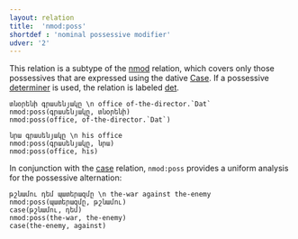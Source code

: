 ```yaml
---
layout: relation
title:  'nmod:poss'
shortdef : 'nominal possessive modifier'
udver: '2'
---
```


This relation is a subtype of the [nmod]() relation, which covers only those possessives that are expressed using the dative [Case](Case). If a possessive [determiner](DET) is used, the relation is labeled [det]().

~~~ sdparse
տնօրենի գրասենյակը \n office of-the-director.`Dat`
nmod:poss(գրասենյակը, տնօրենի)
nmod:poss(office, of-the-director.`Dat`)
~~~

~~~ sdparse
նրա գրասենյակը \n his office
nmod:poss(գրասենյակը, նրա)
nmod:poss(office, his)
~~~

In conjunction with the [case]() relation, `nmod:poss` provides a uniform analysis for the possessive alternation:

~~~ sdparse
թշնամու դեմ պատերազմը \n the-war against the-enemy
nmod:poss(պատերազմը, թշնամու)
case(թշնամու, դեմ)
nmod:poss(the-war, the-enemy)
case(the-enemy, against)
~~~

